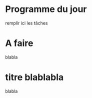 <html lang = "fr">
<head>
  <title>Blog Projet-One</title>
  <meta charset = "UTF-8" />
</head>
<body>
  <h1>Programme du jour</h1>
  <p>
    remplir ici les tâches 
  </p>
  <h1>A faire</h1>
  <p>
    blabla 
  </p>
  <h1>titre blablabla</h1>
  <p>
    blabla 
  </p>

</body>
</html>
